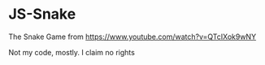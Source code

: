 # JS-Snake
The Snake Game from https://www.youtube.com/watch?v=QTcIXok9wNY

Not my code, mostly.
I claim no rights

